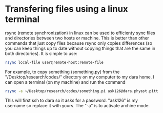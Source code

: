 # Transfering files using a linux terminal 
rsync (remote synchronization) in linux can be used to efficienty sync files and directories between two hosts or machine. This is better than other commands that just copy files because rsync only copies differences (so you can keep things up to date without copying things that are the same in both directories). It is simple to use:

```bash
rsync local-file user@remote-host:remote-file
```

For example, to copy something (something.py) from the "/Desktop/research/codes/" directory on my computer to my dara home, I can open a terminal (on my machine) and run the command

```bash
rsync -a ~/Desktop/research/codes/something.pi ask126@dara.phyast.pitt.edu:/home/ask126/
```
This will first ssh to dara so it asks for a password. "ask126" is my username so replace it with yours.
The "-a" is to activate archine mode.
